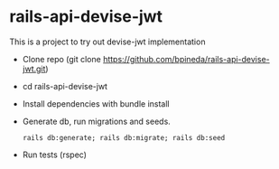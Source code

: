 # rails-api-devise-jwt
This is a project to try out devise-jwt implementation

+ Clone repo (git clone https://github.com/bpineda/rails-api-devise-jwt.git)
+ cd rails-api-devise-jwt
+ Install dependencies with bundle install
+ Generate db, run migrations and seeds. 

  ``rails db:generate;
  rails db:migrate;
  rails db:seed``
+ Run tests (rspec)

